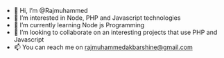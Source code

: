 - 👋 Hi, I’m @Rajmuhammed
- 👀 I’m interested in Node, PHP and Javascript technologies 
- 🌱 I’m currently learning Node js Programming
- 💞️ I’m looking to collaborate on an interesting projects that use PHP and Javascript
- 📫 You can reach me on rajmuhammedakbarshine@gmail.com

<!---
Rajmuhammed/Rajmuhammed is a ✨ special ✨ repository because its `README.md` (this file) appears on your GitHub profile.
You can click the Preview link to take a look at your changes.
--->
